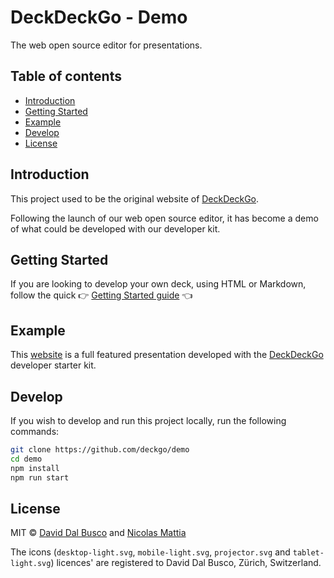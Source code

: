 # DeckDeckGo - Demo

The web open source editor for presentations.

## Table of contents

- [Introduction](#introduction)
- [Getting Started](#getting-started)
- [Example](#example)
- [Develop](#develop)
- [License](#license)

## Introduction

This project used to be the original website of [DeckDeckGo].

Following the launch of our web open source editor, it has become a demo of what could be developed with our developer kit. 

## Getting Started

If you are looking to develop your own deck, using HTML or Markdown, follow the quick  👉 [Getting Started guide](https://docs.deckdeckgo.com/docs) 👈

## Example
   
This [website](https://demo.deckdeckgo.com) is a full featured presentation developed with the [DeckDeckGo] developer starter kit.

## Develop

If you wish to develop and run this project locally, run the following commands: 

```bash
git clone https://github.com/deckgo/demo
cd demo
npm install
npm run start
```

## License

MIT © [David Dal Busco](mailto:david.dalbusco@outlook.com) and [Nicolas Mattia](mailto:nicolas@nmattia.com)

The icons (`desktop-light.svg`, `mobile-light.svg`, `projector.svg` and `tablet-light.svg`) licences' are registered to David Dal Busco, Zürich, Switzerland.

[DeckDeckGo]: https://deckdeckgo.com
